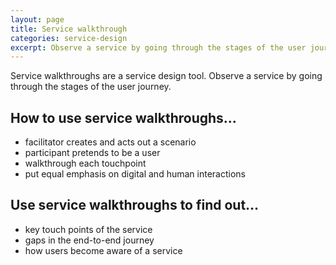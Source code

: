 ```yaml
---
layout: page
title: Service walkthrough
categories: service-design
excerpt: Observe a service by going through the stages of the user journey.
---
```


<p class="lede">Service walkthroughs are a service design tool. Observe a service by going through the stages of the user journey.</p>

## How to use service walkthroughs…

- facilitator creates and acts out a scenario
- participant pretends to be a user
- walkthrough each touchpoint
- put equal emphasis on digital and human interactions

## Use service walkthroughs to find out…

- key touch points of the service
- gaps in the end-to-end journey
- how users become aware of a service
